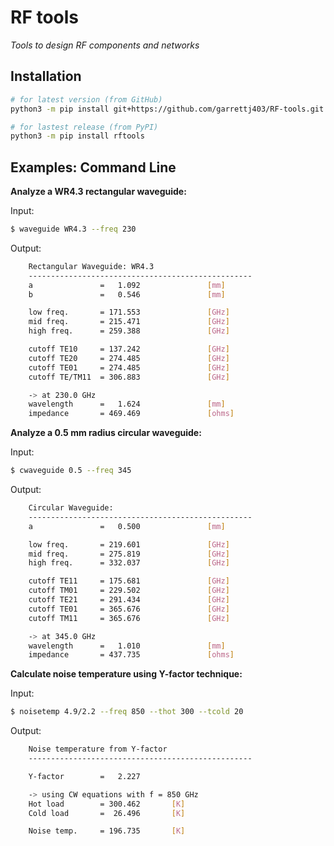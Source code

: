 RF tools
========

*Tools to design RF components and networks*

Installation
------------

```bash
# for latest version (from GitHub)
python3 -m pip install git+https://github.com/garrettj403/RF-tools.git

# for lastest release (from PyPI)
python3 -m pip install rftools
```

Examples: Command Line
----------------------

**Analyze a WR4.3 rectangular waveguide:**

Input:
```bash
$ waveguide WR4.3 --freq 230
```
Output:
```bash
    Rectangular Waveguide: WR4.3
    --------------------------------------------------
    a               =   1.092               [mm]
    b               =   0.546               [mm]

    low freq.       = 171.553               [GHz]
    mid freq.       = 215.471               [GHz]
    high freq.      = 259.388               [GHz]

    cutoff TE10     = 137.242               [GHz]
    cutoff TE20     = 274.485               [GHz]
    cutoff TE01     = 274.485               [GHz]
    cutoff TE/TM11  = 306.883               [GHz]

    -> at 230.0 GHz
    wavelength      =   1.624               [mm]
    impedance       = 469.469               [ohms]
```

**Analyze a 0.5 mm radius circular waveguide:**

Input: 
```bash
$ cwaveguide 0.5 --freq 345
```
Output:
```bash
    Circular Waveguide:
    --------------------------------------------------
    a               =   0.500               [mm]

    low freq.       = 219.601               [GHz]
    mid freq.       = 275.819               [GHz]
    high freq.      = 332.037               [GHz]

    cutoff TE11     = 175.681               [GHz]
    cutoff TM01     = 229.502               [GHz]
    cutoff TE21     = 291.434               [GHz]
    cutoff TE01     = 365.676               [GHz]
    cutoff TM11     = 365.676               [GHz]

    -> at 345.0 GHz
    wavelength      =   1.010               [mm]
    impedance       = 437.735               [ohms]
```

**Calculate noise temperature using Y-factor technique:**

Input:
```bash
$ noisetemp 4.9/2.2 --freq 850 --thot 300 --tcold 20
```
Output:
```bash
    Noise temperature from Y-factor
    --------------------------------------------------

    Y-factor        =   2.227

    -> using CW equations with f = 850 GHz
    Hot load        = 300.462       [K]
    Cold load       =  26.496       [K]

    Noise temp.     = 196.735       [K]
```
